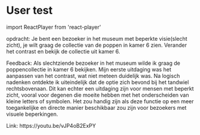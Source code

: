 # User test
import ReactPlayer from 'react-player'

opdracht:
Je bent een bezoeker in het museum met beperkte visie(slecht zicht), je wilt graag de collectie van de poppen in kamer 6 zien. Verander het contrast en bekijk de collectie uit kamer 6.

Feedback:
Als slechtziende bezoeker in het museum wilde ik graag de poppencollectie in kamer 6 bekijken. Mijn eerste uitdaging was het aanpassen van het contrast, wat niet meteen duidelijk was. Na logisch nadenken ontdekte ik uiteindelijk dat de optie zich bevond bij het tandwiel rechtsbovenaan. Dit kan echter een uitdaging zijn voor mensen met beperkt zicht, vooral voor degenen die moeite hebben met het onderscheiden van kleine letters of symbolen. Het zou handig zijn als deze functie op een meer toegankelijke en directe manier beschikbaar zou zijn voor bezoekers met visuele beperkingen.

<ReactPlayer playing controls url='/assets/video/Usertest2.mp4' />
Link: https://youtu.be/vJP4oB2ExPY